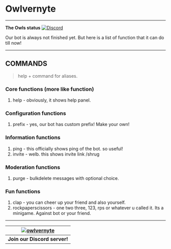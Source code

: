 # Owlvernyte
___
**The Owls status** [![Discord](https://discord.com/api/guilds/830110554604961824/widget.png)](https://discord.link/owlvernyte)

Our bot is always not finished yet. But here is a list of function that it can do till now!
___
## COMMANDS
> help + command for aliases.

### Core functions (more like function)
1. help - obviously, it shows help panel.

### Configuration functions
1. prefix - yes, our bot has custom prefix! Make your own!

### Information functions
1. ping - this officially shows ping of the bot. so useful!
2. invite - welb. this shows invite link /shrug

### Moderation functions
1. purge - bulkdelete messages with optional choice.

### Fun functions
1. clap - you can cheer up your friend and also yourself.
2. rockpaperscissors - one two three, 123, rps or whatever u called it. Its a minigame. Against bot or your friend.
___
| [![owlvernyte](https://cdn.discordapp.com/attachments/852888201391374376/857857987099492382/ezgif-2-6b2302497da6.gif)](https://discord.link/owlvernyte) |
| --- |
| **Join our Discord server!** |

